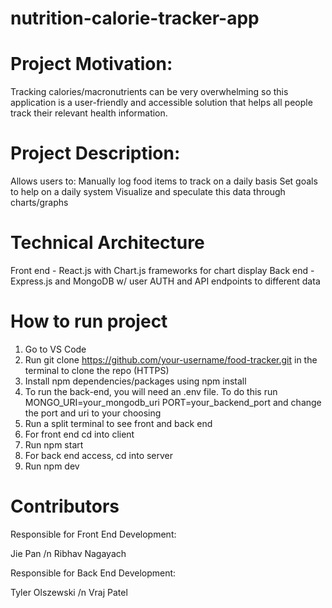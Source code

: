 # nutrition-calorie-tracker-app

# Project Motivation:

Tracking calories/macronutrients can be very overwhelming so this application is a user-friendly and accessible solution that helps all people track their relevant health information.

# Project Description:

Allows users to:
Manually log food items to track on a daily basis
Set goals to help on a daily system
Visualize and speculate this data through charts/graphs

# Technical Architecture
Front end - React.js with Chart.js frameworks for chart display
Back end - Express.js and MongoDB w/ user AUTH and API endpoints to different data

# How to run project
1. Go to VS Code
2. Run git clone https://github.com/your-username/food-tracker.git in the terminal to clone the repo (HTTPS)
3. Install npm dependencies/packages using npm install
4. To run the back-end, you will need an .env file. To do this run  MONGO_URI=your_mongodb_uri
PORT=your_backend_port
and change the port and uri to your choosing
5. Run a split terminal to see front and back end
6. For front end cd into client
7. Run npm start
8. For back end access, cd into server
9. Run npm dev


# Contributors

Responsible for Front End Development:

Jie Pan /n
Ribhav Nagayach

Responsible for Back End Development:

Tyler Olszewski /n
Vraj Patel


